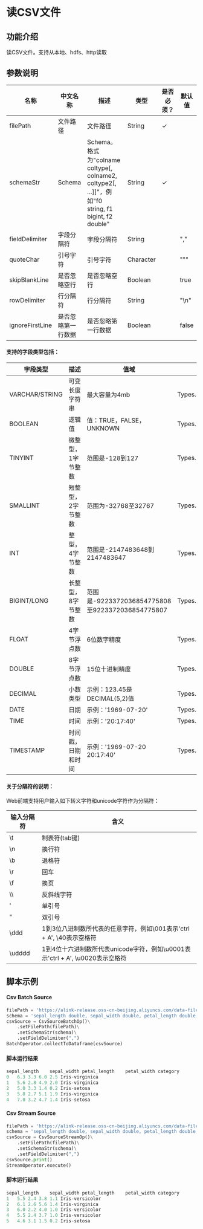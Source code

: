 # 读CSV文件

## 功能介绍
读CSV文件。支持从本地、hdfs、http读取

## 参数说明

<!-- This is the start of auto-generated parameter info -->
<!-- DO NOT EDIT THIS PART!!! -->
| 名称 | 中文名称 | 描述 | 类型 | 是否必须？ | 默认值 |
| --- | --- | --- | --- | --- | --- |
| filePath | 文件路径 | 文件路径 | String | ✓ |  |
| schemaStr | Schema | Schema。格式为"colname coltype[, colname2, coltype2[, ...]]"，例如"f0 string, f1 bigint, f2 double" | String | ✓ |  |
| fieldDelimiter | 字段分隔符 | 字段分隔符 | String |  | "," |
| quoteChar | 引号字符 | 引号字符 | Character |  | "\"" |
| skipBlankLine | 是否忽略空行 | 是否忽略空行 | Boolean |  | true |
| rowDelimiter | 行分隔符 | 行分隔符 | String |  | "\n" |
| ignoreFirstLine | 是否忽略第一行数据 | 是否忽略第一行数据 | Boolean |  | false |<!-- This is the end of auto-generated parameter info -->


#### 支持的字段类型包括：

| 字段类型 | 描述 | 值域 | Flink类型 | Java类型 |
| --- | --- | --- | --- | --- |
| VARCHAR/STRING | 可变长度字符串 | 最大容量为4mb | Types.STRING | java.lang.String |
| BOOLEAN | 逻辑值 | 值：TRUE，FALSE，UNKNOWN | Types.BOOLEAN | java.lang.Boolean |
| TINYINT | 微整型，1字节整数 | 范围是-128到127 | Types.BYTE | java.lang.Byte |
| SMALLINT | 短整型，2字节整数 | 范围为-32768至32767 | Types.SHORT | java.lang.Short |
| INT | 整型，4字节整数 | 范围是-2147483648到2147483647 | Types.INT | java.lang.Integer |
| BIGINT/LONG | 长整型，8字节整数 | 范围是-9223372036854775808至9223372036854775807 | Types.LONG | java.lang.Long |
| FLOAT | 4字节浮点数 | 6位数字精度 | Types.FLOAT | java.lang.Float |
| DOUBLE | 8字节浮点数 | 15位十进制精度 | Types.DOUBLE | java.lang.Double |
| DECIMAL | 小数类型 | 示例：123.45是DECIMAL(5,2)值 | Types.DECIMAL | java.math.BigDecimal |
| DATE | 日期 | 示例：'1969-07-20' | Types.SQL_DATE | java.sql.Date |
| TIME | 时间 | 示例：'20:17:40' | Types.SQL_TIME | java.sql.Time |
| TIMESTAMP | 时间戳，日期和时间 | 示例：'1969-07-20 20:17:40' | Types.SQL_TIMESTAMP | java.sql.Timestamp |

#### 关于分隔符的说明：

Web前端支持用户输入如下转义字符和unicode字符作为分隔符：

| 输入分隔符 | 含义 |
| --- | --- |
| \\t | 制表符(tab键) |
| \\n | 换行符 |
| \\b | 退格符 |
| \\r | 回车 |
| \\f | 换页 |
| \\\\ | 反斜线字符 |
| ' | 单引号 |
| " | 双引号 |
| \\ddd | 1到3位八进制数所代表的任意字符，例如\\001表示'ctrl + A', \\40表示空格符 |
| \\udddd | 1到4位十六进制数所代表unicode字符，例如\\u0001表示'ctrl + A', \\u0020表示空格符 |


## 脚本示例

#### Csv Batch Source

```python
filePath = 'https://alink-release.oss-cn-beijing.aliyuncs.com/data-files/iris.csv'
schema = 'sepal_length double, sepal_width double, petal_length double, petal_width double, category string'
csvSource = CsvSourceBatchOp()\
    .setFilePath(filePath)\
    .setSchemaStr(schema)\
    .setFieldDelimiter(",")
BatchOperator.collectToDataframe(csvSource)
```

#### 脚本运行结果

```python
sepal_length	sepal_width	petal_length	petal_width	category
0	6.3	3.3	6.0	2.5	Iris-virginica
1	5.6	2.8	4.9	2.0	Iris-virginica
2	5.0	3.3	1.4	0.2	Iris-setosa
3	5.8	2.7	5.1	1.9	Iris-virginica
4	7.0	3.2	4.7	1.4	Iris-setosa
```

#### Csv Stream Source

```python
filePath = 'https://alink-release.oss-cn-beijing.aliyuncs.com/data-files/iris.csv'
schema = 'sepal_length double, sepal_width double, petal_length double, petal_width double, category string'
csvSource = CsvSourceStreamOp()\
    .setFilePath(filePath)\
    .setSchemaStr(schema)\
    .setFieldDelimiter(",")
csvSource.print()
StreamOperator.execute()
```

#### 脚本运行结果

```python
sepal_length	sepal_width	petal_length	petal_width	category
1	5.5	2.4	3.8	1.1	Iris-versicolor
2	6.1	2.6	5.6	1.4	Iris-virginica
3	6.0	2.2	4.0	1.0	Iris-versicolor
4	5.5	2.4	3.7	1.0	Iris-versicolor
5	4.6	3.1	1.5	0.2	Iris-setosa
```



